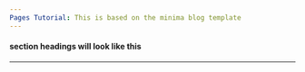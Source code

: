 ```yaml
---
Pages Tutorial: This is based on the minima blog template
---
```


#### section headings will look like this
---
